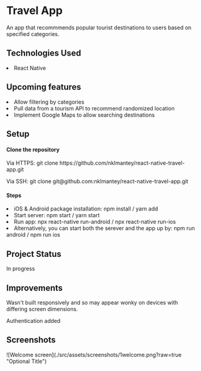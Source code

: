 # Travel App
<p>An app that recommmends popular tourist destinations to users based on specified categories.</p>

<h2>Technologies Used</h2>
<li>React Native</li>

<h2>Upcoming features</h2>
<li>Allow filtering by categories</li>
<li>Pull data from a tourism API to recommend randomized location</li>
<li>Implement Google Maps to allow searching destinations</li>

<h2>Setup</h2>
<h4>Clone the repository</h4>
<p>Via HTTPS: git clone https://github.com/nklmantey/react-native-travel-app.git</p>
<p>Via SSH: git clone git@github.com:nklmantey/react-native-travel-app.git</p>

<h4>Steps</h4>
<li>iOS &amp; Android package installation: npm install / yarn add</li>
<li>Start server: npm start / yarn start</li>
<li>Run app: npx react-native run-android / npx react-native run-ios</li>
<li>Alternatively, you can start both the serever and the app up by: npm run android / npm run ios </li>

<h2>Project Status</h2>
<p>In progress</p>

<h2>Improvements</h2>
<p>Wasn't built responsively and so may appear wonky on devices with differing screen dimensions.</p>
<p> Authentication added <p>

<h2>Screenshots</h2>
![Welcome screen](./src/assets/screenshots/1welcome.png?raw=true "Optional Title")
